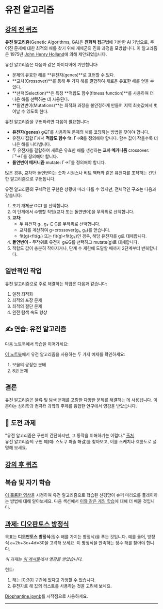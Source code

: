 <!--
CO_OP_TRANSLATOR_METADATA:
{
  "original_hash": "6bbd632dfe6c62e5f66bb51fd78c174a",
  "translation_date": "2025-09-23T13:16:36+00:00",
  "source_file": "lessons/6-Other/21-GeneticAlgorithms/README.md",
  "language_code": "ko"
}
-->
# 유전 알고리즘

## [강의 전 퀴즈](https://ff-quizzes.netlify.app/en/ai/quiz/41)

**유전 알고리즘**(Genetic Algorithms, GA)은 **진화적 접근법**에 기반한 AI 기법으로, 주어진 문제에 대한 최적의 해를 찾기 위해 개체군의 진화 과정을 모방합니다. 이 알고리즘은 1975년 [John Henry Holland](https://wikipedia.org/wiki/John_Henry_Holland)에 의해 제안되었습니다.

유전 알고리즘은 다음과 같은 아이디어에 기반합니다:

* 문제의 유효한 해를 **유전자(genes)**로 표현할 수 있다.
* **교차(Crossover)**를 통해 두 가지 해를 결합하여 새로운 유효한 해를 얻을 수 있다.
* **선택(Selection)**은 특정 **적합도 함수(fitness function)**를 사용하여 더 나은 해를 선택하는 데 사용된다.
* **돌연변이(Mutations)**는 최적화 과정을 불안정하게 만들어 지역 최솟값에서 벗어날 수 있도록 한다.

유전 알고리즘을 구현하려면 다음이 필요합니다:

* **유전자(genes)** g∈Γ를 사용하여 문제의 해를 코딩하는 방법을 찾아야 합니다.
* 유전자 집합 Γ에서 **적합도 함수** fit: Γ→**R**를 정의해야 합니다. 함수 값이 작을수록 더 나은 해를 나타냅니다.
* 두 유전자를 결합하여 새로운 유효한 해를 생성하는 **교차 메커니즘** crossover: Γ²→Γ를 정의해야 합니다.
* **돌연변이 메커니즘** mutate: Γ→Γ를 정의해야 합니다.

많은 경우, 교차와 돌연변이는 숫자 시퀀스나 비트 벡터와 같은 유전자를 조작하는 간단한 알고리즘으로 구현됩니다.

유전 알고리즘의 구체적인 구현은 상황에 따라 다를 수 있지만, 전체적인 구조는 다음과 같습니다:

1. 초기 개체군 G⊆Γ를 선택합니다.
2. 이 단계에서 수행할 작업(교차 또는 돌연변이)을 무작위로 선택합니다.
3. **교차**:
   * 두 유전자 g₁, g₂ ∈ G를 무작위로 선택합니다.
   * 교차를 계산하여 g=crossover(g₁, g₂)를 얻습니다.
   * fit(g)<fit(g₁) 또는 fit(g)<fit(g₂)인 경우, 해당 유전자를 g로 대체합니다.
4. **돌연변이** - 무작위로 유전자 g∈G를 선택하고 mutate(g)로 대체합니다.
5. 적합도 값이 충분히 작아지거나, 단계 수 제한에 도달할 때까지 2단계부터 반복합니다.

## 일반적인 작업

유전 알고리즘으로 주로 해결하는 작업은 다음과 같습니다:

1. 일정 최적화
1. 최적의 포장 문제
1. 최적의 절단 문제
1. 완전 탐색 속도 향상

## ✍️ 연습: 유전 알고리즘

다음 노트북에서 학습을 이어가세요:

[이 노트북](Genetic.ipynb)에서 유전 알고리즘을 사용하는 두 가지 예제를 확인하세요:

1. 보물의 공정한 분배
1. 8퀸 문제

## 결론

유전 알고리즘은 물류 및 탐색 문제를 포함한 다양한 문제를 해결하는 데 사용됩니다. 이 분야는 심리학과 컴퓨터 과학의 주제를 융합한 연구에서 영감을 받았습니다.

## 🚀 도전 과제

"유전 알고리즘은 구현이 간단하지만, 그 동작을 이해하기는 어렵다." [출처](https://wikipedia.org/wiki/Genetic_algorithm)  
유전 알고리즘의 구현 예(예: 스도쿠 퍼즐 해결)를 찾아보고, 이를 스케치나 흐름도로 설명해 보세요.

## [강의 후 퀴즈](https://ff-quizzes.netlify.app/en/ai/quiz/42)

## 복습 및 자기 학습

[이 훌륭한 영상](https://www.youtube.com/watch?v=qv6UVOQ0F44)을 시청하여 유전 알고리즘으로 학습된 신경망이 슈퍼 마리오를 플레이하는 방법에 대해 알아보세요. 다음 섹션에서 [이와 같은 게임 학습](../22-DeepRL/README.md)에 대해 더 배울 것입니다.

## [과제: 디오판토스 방정식](Diophantine.ipynb)

목표는 **디오판토스 방정식**(정수 해를 가지는 방정식)을 푸는 것입니다. 예를 들어, 방정식 a+2b+3c+4d=30을 고려해 보세요. 이 방정식을 만족하는 정수 해를 찾아야 합니다.

*이 과제는 [이 게시물](https://habr.com/post/128704/)에서 영감을 받았습니다.*

힌트:

1. 해는 [0;30] 구간에 있다고 가정할 수 있습니다.
1. 유전자로 해 값의 리스트를 사용하는 것을 고려해 보세요.

[Diophantine.ipynb](Diophantine.ipynb)를 시작점으로 사용하세요.

---

